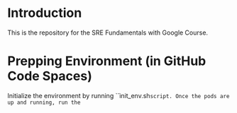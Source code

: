 # Introduction
This is the repository for the SRE Fundamentals with Google Course. 

# Prepping Environment (in GitHub Code Spaces)
Initialize the environment by running ``ìnit_env.sh```script. Once the pods are up and running, run the ```
